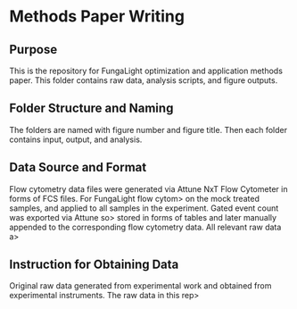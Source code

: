 # Methods Paper Writing 

## Purpose
This is the repository for FungaLight optimization and application methods paper. This folder contains raw data, analysis scripts, and figure outputs.

## Folder Structure and Naming
The folders are named with figure number and figure title. Then each folder contains input, output, and analysis.

## Data Source and Format
Flow cytometry data files were generated via Attune NxT Flow Cytometer in forms of FCS files. For FungaLight flow cytom>
on the mock treated samples, and applied to all samples in the experiment. Gated event count was exported via Attune so>
stored in forms of tables and later manually appended to the corresponding flow cytometry data. All relevant raw data a>

## Instruction for Obtaining Data
Original raw data generated from experimental work and obtained from experimental instruments. The raw data in this rep>

